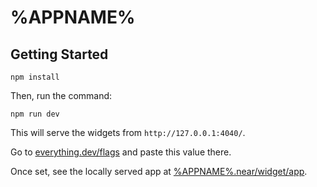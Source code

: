 # %APPNAME%

## Getting Started

```
npm install
```

Then, run the command:

```
npm run dev
```

This will serve the widgets from `http://127.0.0.1:4040/`.

Go to [everything.dev/flags](https://everything.dev) and paste this value there.

Once set, see the locally served app at [%APPNAME%.near/widget/app](https://everything.dev/%APPNAME%.near/widget/app).
